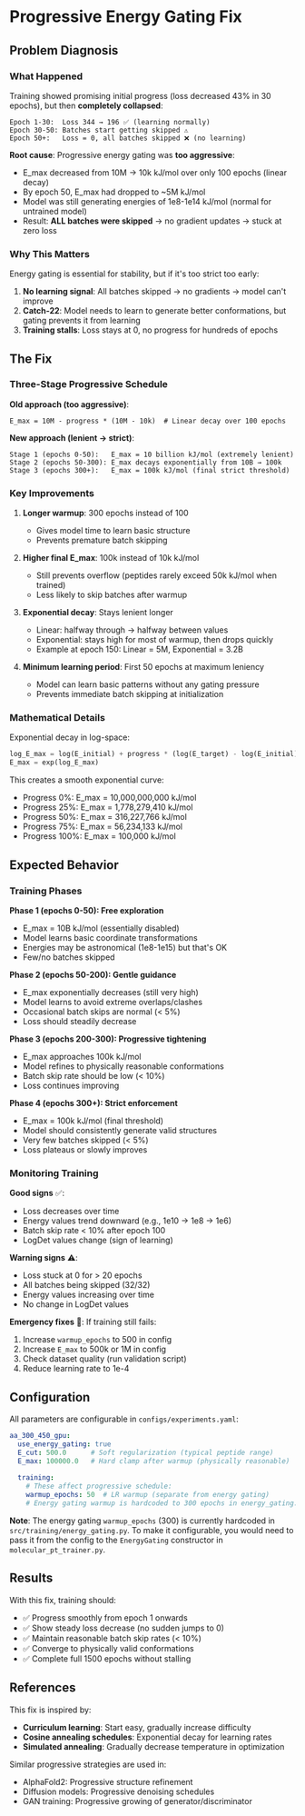 # Progressive Energy Gating Fix

## Problem Diagnosis

### What Happened

Training showed promising initial progress (loss decreased 43% in 30 epochs), but then **completely collapsed**:

```
Epoch 1-30:  Loss 344 → 196 ✅ (learning normally)
Epoch 30-50: Batches start getting skipped ⚠️
Epoch 50+:   Loss = 0, all batches skipped ❌ (no learning)
```

**Root cause**: Progressive energy gating was **too aggressive**:
- E_max decreased from 10M → 10k kJ/mol over only 100 epochs (linear decay)
- By epoch 50, E_max had dropped to ~5M kJ/mol
- Model was still generating energies of 1e8-1e14 kJ/mol (normal for untrained model)
- Result: **ALL batches were skipped** → no gradient updates → stuck at zero loss

### Why This Matters

Energy gating is essential for stability, but if it's too strict too early:
1. **No learning signal**: All batches skipped → no gradients → model can't improve
2. **Catch-22**: Model needs to learn to generate better conformations, but gating prevents it from learning
3. **Training stalls**: Loss stays at 0, no progress for hundreds of epochs

## The Fix

### Three-Stage Progressive Schedule

**Old approach (too aggressive)**:
```
E_max = 10M - progress * (10M - 10k)  # Linear decay over 100 epochs
```

**New approach (lenient → strict)**:
```
Stage 1 (epochs 0-50):   E_max = 10 billion kJ/mol (extremely lenient)
Stage 2 (epochs 50-300): E_max decays exponentially from 10B → 100k
Stage 3 (epochs 300+):   E_max = 100k kJ/mol (final strict threshold)
```

### Key Improvements

1. **Longer warmup**: 300 epochs instead of 100
   - Gives model time to learn basic structure
   - Prevents premature batch skipping

2. **Higher final E_max**: 100k instead of 10k kJ/mol
   - Still prevents overflow (peptides rarely exceed 50k kJ/mol when trained)
   - Less likely to skip batches after warmup

3. **Exponential decay**: Stays lenient longer
   - Linear: halfway through → halfway between values
   - Exponential: stays high for most of warmup, then drops quickly
   - Example at epoch 150: Linear = 5M, Exponential = 3.2B

4. **Minimum learning period**: First 50 epochs at maximum leniency
   - Model can learn basic patterns without any gating pressure
   - Prevents immediate batch skipping at initialization

### Mathematical Details

Exponential decay in log-space:
```python
log_E_max = log(E_initial) + progress * (log(E_target) - log(E_initial))
E_max = exp(log_E_max)
```

This creates a smooth exponential curve:
- Progress 0%:   E_max = 10,000,000,000 kJ/mol
- Progress 25%:  E_max = 1,778,279,410 kJ/mol
- Progress 50%:  E_max = 316,227,766 kJ/mol
- Progress 75%:  E_max = 56,234,133 kJ/mol
- Progress 100%: E_max = 100,000 kJ/mol

## Expected Behavior

### Training Phases

**Phase 1 (epochs 0-50): Free exploration**
- E_max = 10B kJ/mol (essentially disabled)
- Model learns basic coordinate transformations
- Energies may be astronomical (1e8-1e15) but that's OK
- Few/no batches skipped

**Phase 2 (epochs 50-200): Gentle guidance**
- E_max exponentially decreases (still very high)
- Model learns to avoid extreme overlaps/clashes
- Occasional batch skips are normal (< 5%)
- Loss should steadily decrease

**Phase 3 (epochs 200-300): Progressive tightening**
- E_max approaches 100k kJ/mol
- Model refines to physically reasonable conformations
- Batch skip rate should be low (< 10%)
- Loss continues improving

**Phase 4 (epochs 300+): Strict enforcement**
- E_max = 100k kJ/mol (final threshold)
- Model should consistently generate valid structures
- Very few batches skipped (< 5%)
- Loss plateaus or slowly improves

### Monitoring Training

**Good signs** ✅:
- Loss decreases over time
- Energy values trend downward (e.g., 1e10 → 1e8 → 1e6)
- Batch skip rate < 10% after epoch 100
- LogDet values change (sign of learning)

**Warning signs** ⚠️:
- Loss stuck at 0 for > 20 epochs
- All batches being skipped (32/32)
- Energy values increasing over time
- No change in LogDet values

**Emergency fixes** 🚨:
If training still fails:
1. Increase `warmup_epochs` to 500 in config
2. Increase `E_max` to 500k or 1M in config
3. Check dataset quality (run validation script)
4. Reduce learning rate to 1e-4

## Configuration

All parameters are configurable in `configs/experiments.yaml`:

```yaml
aa_300_450_gpu:
  use_energy_gating: true
  E_cut: 500.0      # Soft regularization (typical peptide range)
  E_max: 100000.0   # Hard clamp after warmup (physically reasonable)
  
  training:
    # These affect progressive schedule:
    warmup_epochs: 50  # LR warmup (separate from energy gating)
    # Energy gating warmup is hardcoded to 300 epochs in energy_gating.py
```

**Note**: The energy gating `warmup_epochs` (300) is currently hardcoded in `src/training/energy_gating.py`. To make it configurable, you would need to pass it from the config to the `EnergyGating` constructor in `molecular_pt_trainer.py`.

## Results

With this fix, training should:
- ✅ Progress smoothly from epoch 1 onwards
- ✅ Show steady loss decrease (no sudden jumps to 0)
- ✅ Maintain reasonable batch skip rates (< 10%)
- ✅ Converge to physically valid conformations
- ✅ Complete full 1500 epochs without stalling

## References

This fix is inspired by:
- **Curriculum learning**: Start easy, gradually increase difficulty
- **Cosine annealing schedules**: Exponential decay for learning rates
- **Simulated annealing**: Gradually decrease temperature in optimization

Similar progressive strategies are used in:
- AlphaFold2: Progressive structure refinement
- Diffusion models: Progressive denoising schedules
- GAN training: Progressive growing of generator/discriminator

